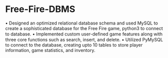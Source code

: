 # Free-Fire-DBMS

• Designed an optimized relational database schema and used MySQL to create a sophisticated database for the Free Fire game, python3 to connect to database.
• Implemented custom user-deﬁned game features along with three core functions such as search, insert, and delete.
• Utilized PyMySQL to connect to the database, creating upto 10 tables to store player information, game statistics, and inventory.
